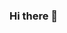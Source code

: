 ### Hi there 👋

<!--
**Thazet/Thazet** is a ✨ _special_ ✨ repository because its `README.md` (this file) appears on your GitHub profile.

const thamelo= {
  pronouns: "she" | "her",
  code: [Javascript, HTML, CSS],
  tools: [React, Node, Docker],
  techCommunities: {
                        FemCoders Barcelona
                      },
 challenge: "Be a DEV"
}
